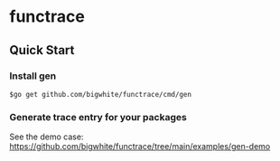 # functrace

## Quick Start

### Install gen

```
$go get github.com/bigwhite/functrace/cmd/gen
```

### Generate trace entry for your packages

See the demo case: https://github.com/bigwhite/functrace/tree/main/examples/gen-demo



